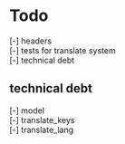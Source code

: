 # Todo

[-] headers  
[-] tests for translate system  
[-] technical debt  

## technical debt

[-] model  
    [-] translate_keys  
    [-] translate_lang  
